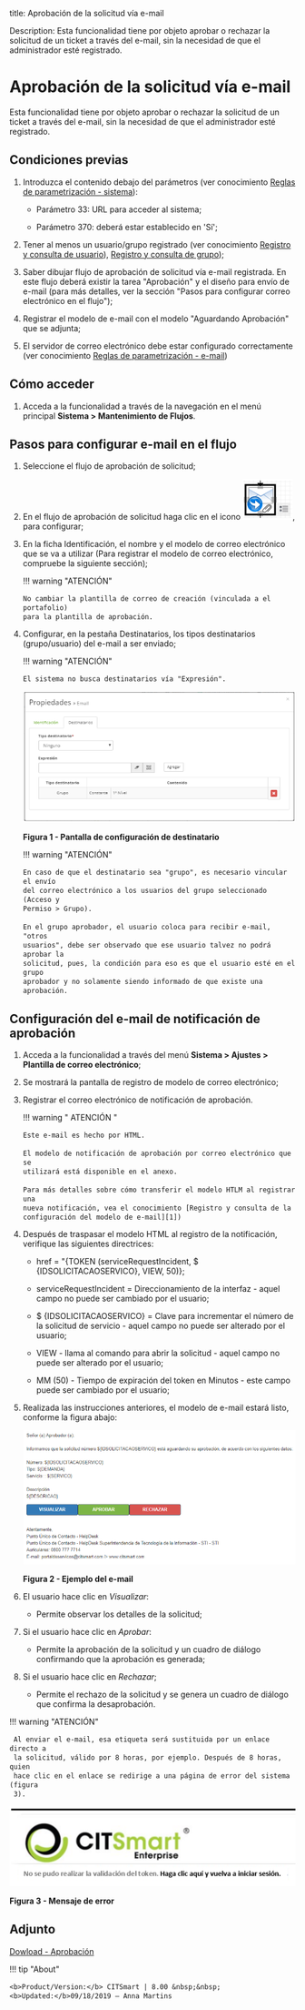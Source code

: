 title: Aprobación de la solicitud vía e-mail

Description: Esta funcionalidad tiene por objeto aprobar o rechazar la solicitud de un ticket a través del e-mail, sin la necesidad de que el administrador esté registrado.

# Aprobación de la solicitud vía e-mail

Esta funcionalidad tiene por objeto aprobar o rechazar la solicitud de un ticket
a través del e-mail, sin la necesidad de que el administrador esté registrado.

Condiciones previas
-------------------

1.  Introduzca el contenido debajo del parámetros (ver conocimiento [Reglas de
    parametrización - sistema][1]):

    -   Parámetro 33: URL para acceder al sistema;

    -   Parámetro 370: deberá estar establecido en 'Sí';

2.  Tener al menos un usuario/grupo registrado (ver conocimiento [Registro y
    consulta de usuario][2]), [Registro y consulta de grupo][3]);

3.  Saber dibujar flujo de aprobación de solicitud vía e-mail registrada. En
    este flujo deberá existir la tarea "Aprobación" y el diseño para envío de
    e-mail (para más detalles, ver la sección "Pasos para configurar correo
    electrónico en el flujo");

4.  Registrar el modelo de e-mail con el modelo "Aguardando Aprobación" que se
    adjunta;

5.  El servidor de correo electrónico debe estar configurado correctamente (ver
    conocimiento [Reglas de parametrización - e-mail][4])

Cómo acceder
------------

1.  Acceda a la funcionalidad a través de la navegación en el menú
    principal **Sistema > Mantenimiento de Flujos**.

Pasos para configurar e-mail en el flujo
----------------------------------------

1.  Seleccione el flujo de aprobación de solicitud;

2.  En el flujo de aprobación de solicitud haga clic en el icono ![approve](images/approve-request-1.png), para
    configurar;

3.  En la ficha Identificación, el nombre y el modelo de correo electrónico que
    se va a utilizar (Para registrar el modelo de correo electrónico, compruebe
    la siguiente sección);

    !!! warning "ATENCIÓN"

        No cambiar la plantilla de correo de creación (vinculada a el portafolio)
        para la plantilla de aprobación.

4.  Configurar, en la pestaña Destinatarios, los tipos destinatarios
    (grupo/usuario) del e-mail a ser enviado;

    !!! warning "ATENCIÓN"

        El sistema no busca destinatarios vía "Expresión".

     ![approve](images/approve-request-2.png)
    
    **Figura 1 - Pantalla de configuración de destinatario**

    !!! warning "ATENCIÓN"

        En caso de que el destinatario sea "grupo", es necesario vincular el envío
        del correo electrónico a los usuarios del grupo seleccionado (Acceso y
        Permiso > Grupo).

        En el grupo aprobador, el usuario coloca para recibir e-mail, "otros
        usuarios", debe ser observado que ese usuario talvez no podrá aprobar la
        solicitud, pues, la condición para eso es que el usuario esté en el grupo
        aprobador y no solamente siendo informado de que existe una aprobación.

Configuración del e-mail de notificación de aprobación
------------------------------------------------------

1.  Acceda a la funcionalidad a través del menú **Sistema > Ajustes >
    Plantilla de correo electrónico**;

2.  Se mostrará la pantalla de registro de modelo de correo electrónico;

3.  Registrar el correo electrónico de notificación de aprobación.

    !!! warning " ATENCIÓN "

        Este e-mail es hecho por HTML.

        El modelo de notificación de aprobación por correo electrónico que se
        utilizará está disponible en el anexo.

        Para más detalles sobre cómo transferir el modelo HTLM al registrar una
        nueva notificación, vea el conocimiento [Registro y consulta de la
        configuración del modelo de e-mail][1])

4.  Después de traspasar el modelo HTML al registro de la notificación,
    verifique las siguientes directrices:

    -   href = "{TOKEN (serviceRequestIncident, \$ {IDSOLICITACAOSERVICO}, VIEW,
    50)};

    -   serviceRequestIncident = Direccionamiento de la interfaz - aquel campo no
    puede ser cambiado por el usuario;

    -   \$ {IDSOLICITACAOSERVICO} = Clave para incrementar el número de la solicitud
    de servicio - aquel campo no puede ser alterado por el usuario;

    -   VIEW - llama al comando para abrir la solicitud - aquel campo no puede ser
    alterado por el usuario;

    -   MM (50) - Tiempo de expiración del token en Minutos - este campo puede ser
    cambiado por el usuario;

5.  Realizada las instrucciones anteriores, el modelo de e-mail estará listo,
    conforme la figura abajo:

     ![approve](images/approve-request-3.png)
    
    **Figura 2 - Ejemplo del e-mail**

6.  El usuario hace clic en *Visualizar*:

    -   Permite observar los detalles de la solicitud;

7.  Si el usuario hace clic en *Aprobar*:

    -   Permite la aprobación de la solicitud y un cuadro de diálogo confirmando que
    la aprobación es generada;

8.  Si el usuario hace clic en *Rechazar*;

    -   Permite el rechazo de la solicitud y se genera un cuadro de diálogo que
    confirma la desaprobación.

!!! warning "ATENCIÓN"

     Al enviar el e-mail, esa etiqueta será sustituida por un enlace directo a
     la solicitud, válido por 8 horas, por ejemplo. Después de 8 horas, quien
     hace clic en el enlace se redirige a una página de error del sistema (figura
     3).

 ![approve](images/approve-request-4.png)

**Figura 3 - Mensaje de error**

Adjunto
------

[Dowload - Aprobación][5]


[1]:/es-es/citsmart-platform-7/plataform-administration/parameters-list/parametrization-system.html
[2]:/es-es/citsmart-platform-7/initial-settings/access-settings/user/user-register.html
[3]:/es-es/citsmart-platform-7/initial-settings/access-settings/user/group.html
[4]:/es-es/citsmart-platform-7/plataform-administration/parameters-list/parametrization-email.html
[5]:/es-es/docs/citsmart-platform-7/processes/tickets/images/aguardandoaprovacao-email.docx

!!! tip "About"

    <b>Product/Version:</b> CITSmart | 8.00 &nbsp;&nbsp;
    <b>Updated:</b>09/18/2019 – Anna Martins
